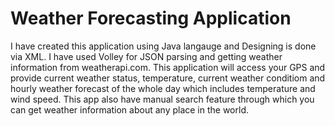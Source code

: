# Weather Forecasting Application
I have created this application using Java langauge and Designing is done via XML.
I have used Volley for JSON parsing and getting weather information from weatherapi.com.
This application will access your GPS and provide current weather status, temperature, current weather conditiom and hourly weather forecast of the whole day which includes temperature and wind speed.
This app also have manual search feature through which you can get weather information about any place in the world.
